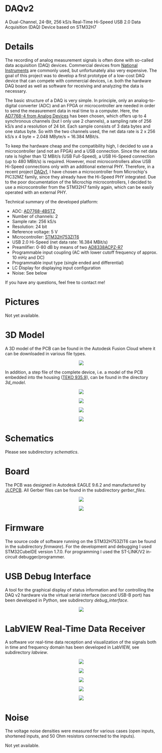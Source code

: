 # DAQv2
A Dual-Channel, 24-Bit, 256 kS/s Real-Time Hi-Speed USB 2.0 Data Acquisition (DAQ) Device based on STM32H7

# Details
The recording of analog measurement signals is often done with so-called data acquisition (DAQ) devices. Commercial devices from [National Instruments](http://www.ni.com) are commonly used, but unfortunately also very expensive. The goal of this project was to develop a first prototype of a low-cost DAQ device that can compete with commercial devices, i.e. both the hardware DAQ board as well as software for receiving and analyzing the data is necessary.

The basic structure of a DAQ is very simple. In principle, only an analog-to-digital converter (ADC) and an FPGA or microcontroller are needed in order to send the measurement data in real time to a computer. Here, the [AD7768-4 from Analog Devices](https://www.analog.com/en/products/ad7768-4.html) has been chosen, which offers up to 4 synchronous channels (but I only use 2 channels), a sampling rate of 256 kS/s and a resolution of 24 bit. Each sample consists of 3 data bytes and one status byte. So with the two channels used, the net data rate is 2 x 256 kS/s x 4 byte = 2.048 MByte/s = 16.384 MBit/s.

To keep the hardware cheap and the compatibility high, I decided to use a microcontroller (and not an FPGA) and a USB connection. Since the net data rate is higher than 12 MBit/s (USB Full-Speed), a USB Hi-Speed connection (up to 480 MBit/s) is required. However, most microcontrollers allow USB Hi-Speed connections only with an additional external PHY. Therefore, in a recent project [DAQv1](https://github.com/yildi1337/DAQv1), I have chosen a microcontroller from Microchip's PIC32MZ family, since they already have the Hi-Speed PHY integrated. Due to the poor documentation of the Microchip microcontrollers, I decided to use a microcontroller from the STM32H7 family again, which can be easily operated with an external PHY.

Technical summary of the developed platform:
* ADC: [AD7768-4BSTZ](https://www.analog.com/en/products/ad7768-4.html)
* Number of channels: 2
* Sample rate: 256 kS/s
* Resolution: 24 bit
* Reference voltage: 5 V
* Microcontroller: [STM32H753ZIT6](https://www.st.com/en/microcontrollers-microprocessors/stm32h753zi.html)
* USB 2.0 Hi-Speed (net data rate: 16.384 MBit/s)
* Preamlifier: 0-80 dB by means of two [AD8338ACPZ-R7](https://www.analog.com/en/products/ad8338.html)
* Programmable input coupling (AC with lower cutoff frequency of approx. 10 mHz and DC)
* Programmable input type (single ended and differential)
* LC Display for displaying input configuration
* Noise: See below

If you have any questions, feel free to contact me!

# Pictures

Not yet available.

# 3D Model

A 3D model of the PCB can be found in the Autodesk Fusion Cloud where it can be downloaded in various file types.

<p align="center">
    <a href="https://a360.co/31t7ZPF" target="_blank"><img src="https://github.com/yildi1337/DAQv2/blob/main/pictures/daq_v2_stm32h7_autodesk_fusion.png" /></a>
</p>

In addition, a step file of the complete device, i.e. a model of the PCB embedded into the housing ([TEKO 935.9](https://www.teko.it/de/produkte/produktfamilie/FP/serie/euro-93)), can be found in the directory *3d_model*.

<p align="center">
  <img src="https://github.com/yildi1337/DAQv2/blob/main/3d_model/inventor_model_open_1.png" />
</p>

<p align="center">
  <img src="https://github.com/yildi1337/DAQv2/blob/main/3d_model/inventor_model_open_2.png" />
</p>

<p align="center">
  <img src="https://github.com/yildi1337/DAQv2/blob/main/3d_model/inventor_model_closed_1.png" />
</p>

<p align="center">
  <img src="https://github.com/yildi1337/DAQv2/blob/main/3d_model/inventor_model_closed_2.png" />
</p>

# Schematics
Please see subdirectory *schematics*.

# Board
The PCB was designed in Autodesk EAGLE 9.6.2 and manufactured by [JLCPCB](https://jlcpcb.com/). All Gerber files can be found in the subdirectory *gerber_files*.

<p align="center">
  <img src="https://github.com/yildi1337/DAQv2/blob/main/pictures/pcb_raw_top.png" />
</p>

<p align="center">
  <img src="https://github.com/yildi1337/DAQv2/blob/main/pictures/pcb_raw_bottom.png" />
</p>

# Firmware
The source code of software running on the STM32H753ZIT6 can be found in the subdirectory *firmware*). For the development and debugging I used STM32CubeIDE version 1.7.0. For programming I used the ST-LINK/V2 in-circuit debugger/programmer.

# USB Debug Interface

A tool for the graphical display of status information and for controlling the DAQ v2 hardware via the virtual serial interface (second USB-B port) has been developed in Python, see subdirectory *debug_interface*.

<p align="center">
  <img src="https://github.com/yildi1337/DAQv2/blob/main/debug_interface/screenshot/screenshot_usb_debug_interface.png" />
</p>

# LabVIEW Real-Time Data Receiver

A software vor real-time data reception and visualization of the signals both in time and frequency domain has been developed in LabVIEW, see subdirectory *labview*.

<p align="center">
  <img src="https://github.com/yildi1337/DAQv2/blob/main/labview/screenshots/1.png" />
</p>

<p align="center">
  <img src="https://github.com/yildi1337/DAQv2/blob/main/labview/screenshots/2_signal.png" />
</p>

<p align="center">
  <img src="https://github.com/yildi1337/DAQv2/blob/main/labview/screenshots/2_noise.png" />
</p>

<p align="center">
  <img src="https://github.com/yildi1337/DAQv2/blob/main/labview/screenshots/3.png" />
</p>

<p align="center">
  <img src="https://github.com/yildi1337/DAQv2/blob/main/labview/screenshots/4.png" />
</p>

# Noise

The voltage noise densities were measured for various cases (open inputs, shortened inputs, and 50 Ohm resistors connected to the inputs). 

Not yet available.

